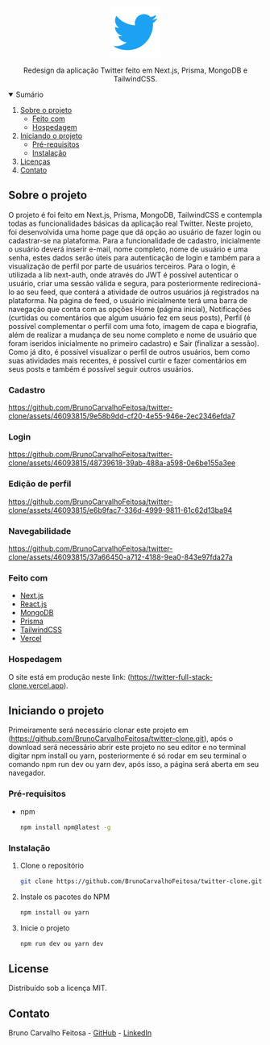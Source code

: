 <!-- PROJECT LOGO -->
<br />
<p align="center">
  <a href="https://github.com/BrunoCarvalhoFeitosa/twitter-clone">
    <img src="public\images\fav.png" alt="Logo" width="100" height="100" />
  </a>

  <p align="center">
    Redesign da aplicação Twitter feito em Next.js, Prisma, MongoDB e TailwindCSS.
  </p>
</p>

<!-- TABLE OF CONTENTS -->
<details open="open">
  <summary>Sumário</summary>
  <ol>
    <li>
      <a href="#sobre-o-projeto">Sobre o projeto</a>
      <ul>
        <li><a href="#feito-com">Feito com</a></li>
        <li><a href="#hospedagem">Hospedagem</a></li>
      </ul>
    </li>
    <li>
      <a href="#iniciando-o-projeto">Iniciando o projeto</a>
      <ul>
        <li><a href="#pré-requisitos">Pré-requisitos</a></li>
        <li><a href="#instalação">Instalação</a></li>
      </ul>
    </li>
    <li><a href="#license">Licenças</a></li>
    <li><a href="#contato">Contato</a></li>
  </ol>
</details>

<!-- ABOUT THE PROJECT -->
## Sobre o projeto
O projeto é foi feito em Next.js, Prisma, MongoDB, TailwindCSS e contempla todas as funcionalidades básicas da aplicação real Twitter. Neste projeto, foi desenvolvida uma home page que dá opção ao usuário de fazer login ou cadastrar-se na plataforma. Para a funcionalidade de cadastro, inicialmente o usuário deverá inserir e-mail, nome completo, nome de usuário e uma senha, estes dados serão úteis para autenticação de login e também para a visualização de perfil por parte de usuários terceiros. Para o login, é utilizada a lib next-auth, onde através do JWT é possível autenticar o usuário, criar uma sessão válida e segura, para posteriormente redirecioná-lo ao seu feed, que conterá a atividade de outros usuários já registrados na plataforma. Na página de feed, o usuário inicialmente terá uma barra de navegação que conta com as opções Home (página inicial), Notificações (curtidas ou comentários que algum usuário fez em seus posts), Perfil (é possível complementar o perfil com uma foto, imagem de capa e biografia, além de realizar a mudança de seu nome completo e nome de usuário que foram iseridos inicialmente no primeiro cadastro) e Sair (finalizar a sessão). Como já dito, é possível visualizar o perfil de outros usuários, bem como suas atividades mais recentes, é possível curtir e fazer comentários em seus posts e também é possível seguir outros usuários.

### Cadastro

https://github.com/BrunoCarvalhoFeitosa/twitter-clone/assets/46093815/9e58b9dd-cf20-4e55-946e-2ec2346efda7

### Login

https://github.com/BrunoCarvalhoFeitosa/twitter-clone/assets/46093815/48739618-39ab-488a-a598-0e6be155a3ee

### Edição de perfil

https://github.com/BrunoCarvalhoFeitosa/twitter-clone/assets/46093815/e6b9fac7-336d-4999-9811-61c62d13ba94

### Navegabilidade

https://github.com/BrunoCarvalhoFeitosa/twitter-clone/assets/46093815/37a66450-a712-4188-9ea0-843e97fda27a

### Feito com

* [Next.js](https://nextjs.org)
* [React.js](https://react.dev)
* [MongoDB](https://www.mongodb.com/pt-br)
* [Prisma](https://www.prisma.io)
* [TailwindCSS](https://tailwindcss.com)
* [Vercel](https://vercel.com)

### Hospedagem

O site está em produção neste link: (https://twitter-full-stack-clone.vercel.app).

<!-- GETTING STARTED -->
## Iniciando o projeto

Primeiramente será necessário clonar este projeto em (https://github.com/BrunoCarvalhoFeitosa/twitter-clone.git), após o download será necessário abrir este projeto no seu editor e no terminal digitar npm install ou yarn, posteriormente é só rodar em seu terminal o comando npm run dev ou yarn dev, após isso, a página será aberta em seu navegador.

### Pré-requisitos

* npm
  ```sh
  npm install npm@latest -g
  ```

### Instalação

1. Clone o repositório
   ```sh
   git clone https://github.com/BrunoCarvalhoFeitosa/twitter-clone.git
   ```
2. Instale os pacotes do NPM
   ```sh
   npm install ou yarn
   ```
   
3. Inicie o projeto
   ```sh
   npm run dev ou yarn dev
   ```   

<!-- LICENSE -->
## License

Distribuído sob a licença MIT.

<!-- CONTACT -->
## Contato

Bruno Carvalho Feitosa - [GitHub](https://github.com/BrunoCarvalhoFeitosa) - [LinkedIn](https://www.linkedin.com/in/bruno-carvalho-feitosa/)
